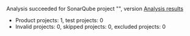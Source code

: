 Analysis succeeded for SonarQube project "", version  [Analysis results](https://sonarcloud.io/dashboard/index/projetTransat)
- Product projects: 1, test projects: 0
- Invalid projects: 0, skipped projects: 0, excluded projects: 0
